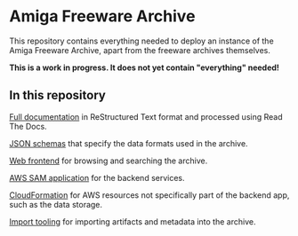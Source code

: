 <!--
   Copyright 2019 Richard Downer

   Licensed under the Apache License, Version 2.0 (the "License");
   you may not use this file except in compliance with the License.
   You may obtain a copy of the License at

       http://www.apache.org/licenses/LICENSE-2.0

   Unless required by applicable law or agreed to in writing, software
   distributed under the License is distributed on an "AS IS" BASIS,
   WITHOUT WARRANTIES OR CONDITIONS OF ANY KIND, either express or implied.
   See the License for the specific language governing permissions and
   limitations under the License.
-->

Amiga Freeware Archive
======================

This repository contains everything needed to deploy an instance of the Amiga Freeware Archive, apart from the freeware archives themselves.

**This is a work in progress. It does not yet contain "everything" needed!**


In this repository
------------------

[Full documentation](docs) in ReStructured Text format and processed using Read The Docs.

[JSON schemas](json-schemas) that specify the data formats used in the archive.

[Web frontend](web) for browsing and searching the archive.

[AWS SAM application](backend-app) for the backend services.

[CloudFormation](cloudformation) for AWS resources not specifically part of the backend app, such as the data storage.

[Import tooling](afa_import) for importing artifacts and metadata into the archive.
